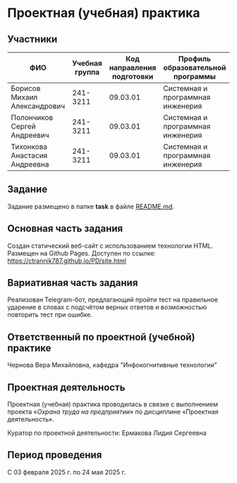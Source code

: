# Проектная (учебная) практика

## Участники

| ФИО | Учебная группа | Код направления подготовки | Профиль образовательной программы |
|-|-|-|-|
| Борисов Михаил Александрович |241-3211|09.03.01|Системная и программная инженерия|
| Полончиков Сергей Андреевич |241-3211|09.03.01|Системная и программная инженерия|
| Тихонкова Анастасия Андреевна |241-3211|09.03.01|Системная и программная инженерия|

## Задание

Задание размещено в папке **task** в файле [README.md](task/README.md).

## Основная часть задания
Создан статический веб-сайт с использованием технологии HTML. Размещен на Github Pages. Доступен по ссылке: https://ctrannik787.github.io/PD/site.html

## Вариативная часть задания

Реализован Telegram-бот, предлагающий пройти тест на правильное ударение в словах с подсчётом верных ответов и возможностью повторить тест при ошибке.

## Ответственный по проектной (учебной) практике

Чернова Вера Михайловна, кафедра "Инфокогнитивные технологии"

## Проектная деятельность

Проектная (учебная) практика проводилась в связке с выполнением проекта «*Охрана труда на предприятии*» по дисциплине «Проектная деятельность».

Куратор по проектной деятельности: Ермакова Лидия Сергеевна

## Период проведения

С 03 февраля 2025 г. по 24 мая 2025 г.
